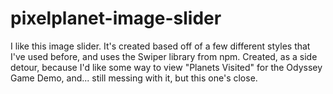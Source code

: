 # pixelplanet-image-slider
I like this image slider. It's created based off of a few different styles that I've used before, and uses the Swiper library from npm. Created, as a side detour, because I'd like some way to view "Planets Visited" for the Odyssey Game Demo, and... still messing with it, but this one's close.
